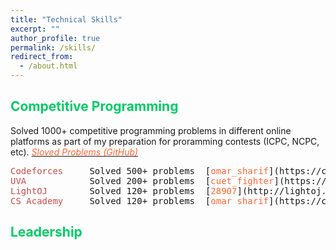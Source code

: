 ```yaml
---
title: "Technical Skills"
excerpt: ""
author_profile: true
permalink: /skills/
redirect_from: 
  - /about.html
---
```


## <font color="#00cc66"> Competitive Programming </font>

Solved 1000+ competitive programming problems in different online platforms as part of my preparation for proramming contests (ICPC, NCPC, etc). [*<font color="#ff6633">Sloved Problems (GitHub)</font>*](https://github.com/omar-sharif03/Competitive-Programming)

<pre>
<span style="color:rgb(201, 76, 76)">Codeforces</span>     Solved 500+ problems  [<font color="#ff6633">omar_sharif</font>](https://codeforces.com/profile/omar_sharif)
<span style="color:rgb(201, 76, 76)">UVA</span>            Solved 200+ problems  [<font color="#ff6633">cuet_fighter</font>](https://uhunt.onlinejudge.org/id/479040)
<span style="color:rgb(201, 76, 76)">LightOJ</span>        Solved 120+ problems  [<font color="#ff6633">28907</font>](http://lightoj.com/volume_userstat.php?user_id=28907)
<span style="color:rgb(201, 76, 76)">CS Academy</span>     Solved 120+ problems  [<font color="#ff6633">omar_sharif</font>](https://csacademy.com/user/omar_sharif)
</pre>

## <font color="#00cc66"> Leadership </font>
